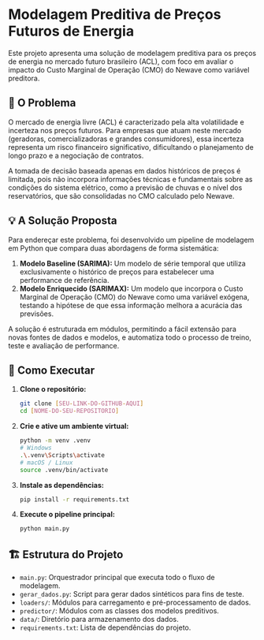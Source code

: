 # Modelagem Preditiva de Preços Futuros de Energia

Este projeto apresenta uma solução de modelagem preditiva para os preços de energia no mercado futuro brasileiro (ACL), com foco em avaliar o impacto do Custo Marginal de Operação (CMO) do Newave como variável preditora.

## 📄 O Problema

O mercado de energia livre (ACL) é caracterizado pela alta volatilidade e incerteza nos preços futuros. Para empresas que atuam neste mercado (geradoras, comercializadoras e grandes consumidores), essa incerteza representa um risco financeiro significativo, dificultando o planejamento de longo prazo e a negociação de contratos.

A tomada de decisão baseada apenas em dados históricos de preços é limitada, pois não incorpora informações técnicas e fundamentais sobre as condições do sistema elétrico, como a previsão de chuvas e o nível dos reservatórios, que são consolidadas no CMO calculado pelo Newave.

## 💡 A Solução Proposta

Para endereçar este problema, foi desenvolvido um pipeline de modelagem em Python que compara duas abordagens de forma sistemática:

1.  **Modelo Baseline (SARIMA):** Um modelo de série temporal que utiliza exclusivamente o histórico de preços para estabelecer uma performance de referência.
2.  **Modelo Enriquecido (SARIMAX):** Um modelo que incorpora o Custo Marginal de Operação (CMO) do Newave como uma variável exógena, testando a hipótese de que essa informação melhora a acurácia das previsões.

A solução é estruturada em módulos, permitindo a fácil extensão para novas fontes de dados e modelos, e automatiza todo o processo de treino, teste e avaliação de performance.

## 🚀 Como Executar

1.  **Clone o repositório:**
    ```bash
    git clone [SEU-LINK-DO-GITHUB-AQUI]
    cd [NOME-DO-SEU-REPOSITORIO]
    ```

2.  **Crie e ative um ambiente virtual:**
    ```bash
    python -m venv .venv
    # Windows
    .\.venv\Scripts\activate
    # macOS / Linux
    source .venv/bin/activate
    ```

3.  **Instale as dependências:**
    ```bash
    pip install -r requirements.txt
    ```

4.  **Execute o pipeline principal:**
    ```bash
    python main.py
    ```

## 🏗️ Estrutura do Projeto

-   `main.py`: Orquestrador principal que executa todo o fluxo de modelagem.
-   `gerar_dados.py`: Script para gerar dados sintéticos para fins de teste.
-   `loaders/`: Módulos para carregamento e pré-processamento de dados.
-   `predictor/`: Módulos com as classes dos modelos preditivos.
-   `data/`: Diretório para armazenamento dos dados.
-   `requirements.txt`: Lista de dependências do projeto.